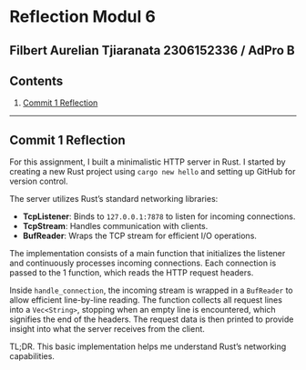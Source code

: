 # Reflection Modul 6
 Filbert Aurelian Tjiaranata
 2306152336 / AdPro B
 ---
 ## Contents
 
 1. [Commit 1 Reflection](##commit-1-reflection)
 
 ---

 ## Commit 1 Reflection
 For this assignment, I built a minimalistic HTTP server in Rust. I started by creating a new Rust project using `cargo new hello` and setting up GitHub for version control.
 
 The server utilizes Rust’s standard networking libraries:
 - **TcpListener**: Binds to `127.0.0.1:7878` to listen for incoming connections.
 - **TcpStream**: Handles communication with clients.
 - **BufReader**: Wraps the TCP stream for efficient I/O operations.

 The implementation consists of a main function that initializes the listener and continuously processes incoming connections. Each connection is passed to the 1 function, which reads the HTTP request headers.
 
 Inside `handle_connection`, the incoming stream is wrapped in a `BufReader` to allow efficient line-by-line reading. The function collects all request lines into a `Vec<String>`, stopping when an empty line is encountered, which signifies the end of the headers. The request data is then printed to provide insight into what the server receives from the client.
 
 TL;DR. This basic implementation helps me understand Rust’s networking capabilities.